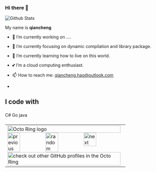 ### Hi there 👋

![Github Stats](https://github-readme-stats.vercel.app/api?username=HaoQianCheng&show_icons=true)

My name is **qiancheng**

- 🔭 I’m currently working on ....
- 🖖 I’m currently focusing on dynamic compilation and library package.
- 🌱 I’m currently learning how to live on this world.
- 💕 I’m a cloud computing enthusiast.
- 📫 How to reach me: qiancheng.hao@outlook.com

- 

<h2 align="left">I code with</h2>

###

C# 
Go 
java


###


<table><tbody><tr><td><a href="https://octo-ring.com/"><img src="https://octo-ring.com/static/img/widget/top.png" width="99%" alt="Octo Ring logo" align="top"></a><br><a href="https://octo-ring.com/p/NMSAzulX/prev"><img src="https://octo-ring.com/static/img/widget/prev.png" width="33%" alt="previous" align="top" title="previous profile"></a><a href="https://octo-ring.com/p/NMSAzulX/random"><img src="https://octo-ring.com/static/img/widget/random.png" width="33%" alt="random" align="top" title="random profile"></a><a href="https://octo-ring.com/p/NMSAzulX/next"><img src="https://octo-ring.com/static/img/widget/next.png" width="33%" alt="next" align="top" title="next profile"></a><br><a href="https://octo-ring.com/"><img src="https://octo-ring.com/static/img/widget/bottom.png" width="99%" alt="check out other GitHub profiles in the Octo Ring" align="top"></a></td></tr></tbody></table>
